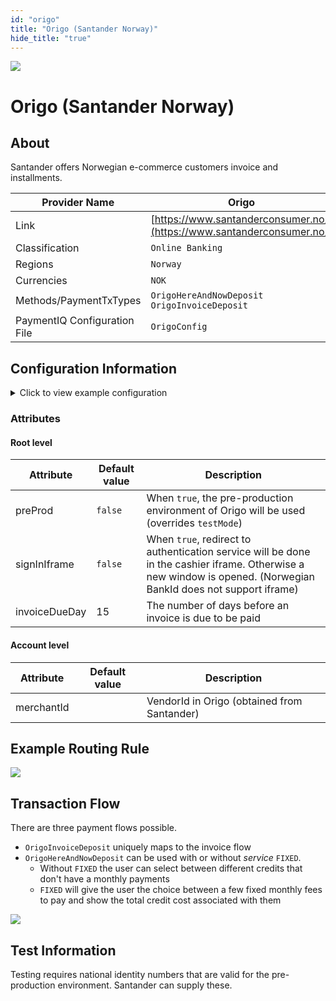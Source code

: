 ```yaml
--- 
id: "origo" 
title: "Origo (Santander Norway)"
hide_title: "true"
---
```

 
![](/img/providers/logos/santander-origo.png)

# Origo (Santander Norway)

## About
Santander offers Norwegian e-commerce customers invoice and installments.

| Provider Name                | Origo                                                                  |
|------------------------------|------------------------------------------------------------------------|
| Link                         | [https://www.santanderconsumer.no/](https://www.santanderconsumer.no/) |
| Classification               | `Online Banking`                                                       |
| Regions                      | `Norway`                                                               |
| Currencies                   | `NOK`                                                                  |
| Methods/PaymentTxTypes       | `OrigoHereAndNowDeposit` <br/> `OrigoInvoiceDeposit`                   |
| PaymentIQ Configuration File | `OrigoConfig`                                                          |

## Configuration Information

<details>
<summary>Click to view example configuration</summary>
<br/>

```xml
<com.devcode.paymentiq.integration.santander.origo.OrigoConfig>
  <enabled>true</enabled>
  <accounts>
    <entry>
      <string>default</string>
      <account>
        <merchantId>??</merchantId> 
      </account>
    </entry>
  </accounts>
</com.devcode.paymentiq.integration.santander.origo.OrigoConfig>
```

</details>

### Attributes

#### Root level

| Attribute     | Default value | Description                                                                                                                                                      |
|---------------|---------------|------------------------------------------------------------------------------------------------------------------------------------------------------------------|
| preProd       | `false`       | When `true`, the pre-production environment of Origo will be used (overrides `testMode`)                                                                         |
| signInIframe  | `false`       | When `true`, redirect to authentication service will be done in the cashier iframe. Otherwise a new window is opened. (Norwegian BankId does not support iframe) |
| invoiceDueDay | 15            | The number of days before an invoice is due to be paid                                                                                                           |

#### Account level

| Attribute  | Default value | Description                                 |
|------------|---------------|---------------------------------------------|
| merchantId |               | VendorId in Origo (obtained from Santander) |


## Example Routing Rule

![](/img/providers/routing/santander-origo.png)

## Transaction Flow

There are three payment flows possible.

*  `OrigoInvoiceDeposit` uniquely maps to the invoice flow 
*  `OrigoHereAndNowDeposit` can be used with or without *service* `FIXED`.
    * Without `FIXED` the user can select between different credits that don't have a monthly payments
    * `FIXED` will give the user the choice between a few fixed monthly fees to pay and show the total credit cost associated with them

![](/img/providers/santander-origo_1.png)

## Test Information

Testing requires national identity numbers that are valid for the pre-production environment. Santander can supply these.

